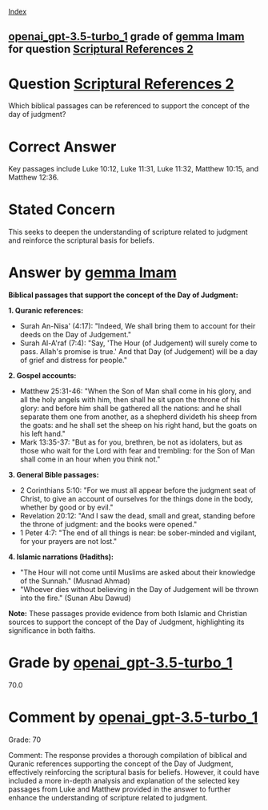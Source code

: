 
[Index](../../../../index.md)
## [openai_gpt-3.5-turbo_1](../../../grading_models/openai_gpt-3.5-turbo_1.md) grade of [gemma Imam](../../../answering_models/gemma_Imam.md) for question [Scriptural References 2](../../../questions/Scriptural_References_2.md)

# Question [Scriptural References 2](../../../questions/Scriptural_References_2.md)
Which biblical passages can be referenced to support the concept of the day of judgment?

# Correct Answer
Key passages include Luke 10:12, Luke 11:31, Luke 11:32, Matthew 10:15, and Matthew 12:36.

# Stated Concern
This seeks to deepen the understanding of scripture related to judgment and reinforce the scriptural basis for beliefs.

# Answer by [gemma Imam](../../../answering_models/gemma_Imam.md)
**Biblical passages that support the concept of the Day of Judgment:**

**1. Quranic references:**

* Surah An-Nisa' (4:17): "Indeed, We shall bring them to account for their deeds on the Day of Judgement."
* Surah Al-A'raf (7:4): "Say, 'The Hour (of Judgement) will surely come to pass. Allah's promise is true.' And that Day (of Judgement) will be a day of grief and distress for people."

**2. Gospel accounts:**

* Matthew 25:31-46: "When the Son of Man shall come in his glory, and all the holy angels with him, then shall he sit upon the throne of his glory: and before him shall be gathered all the nations: and he shall separate them one from another, as a shepherd divideth his sheep from the goats: and he shall set the sheep on his right hand, but the goats on his left hand."
* Mark 13:35-37: "But as for you, brethren, be not as idolaters, but as those who wait for the Lord with fear and trembling: for the Son of Man shall come in an hour when you think not."

**3. General Bible passages:**

* 2 Corinthians 5:10: "For we must all appear before the judgment seat of Christ, to give an account of ourselves for the things done in the body, whether by good or by evil."
* Revelation 20:12: "And I saw the dead, small and great, standing before the throne of judgment: and the books were opened."
* 1 Peter 4:7: "The end of all things is near: be sober-minded and vigilant, for your prayers are not lost."

**4. Islamic narrations (Hadiths):**

* "The Hour will not come until Muslims are asked about their knowledge of the Sunnah." (Musnad Ahmad)
* "Whoever dies without believing in the Day of Judgement will be thrown into the fire." (Sunan Abu Dawud)

**Note:** These passages provide evidence from both Islamic and Christian sources to support the concept of the Day of Judgment, highlighting its significance in both faiths.

# Grade by [openai_gpt-3.5-turbo_1](../../../grading_models/openai_gpt-3.5-turbo_1.md)
70.0

# Comment by [openai_gpt-3.5-turbo_1](../../../grading_models/openai_gpt-3.5-turbo_1.md)
Grade: 70

Comment: The response provides a thorough compilation of biblical and Quranic references supporting the concept of the Day of Judgment, effectively reinforcing the scriptural basis for beliefs. However, it could have included a more in-depth analysis and explanation of the selected key passages from Luke and Matthew provided in the answer to further enhance the understanding of scripture related to judgment.
